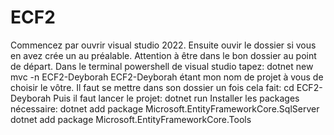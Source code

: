 # ECF2

Commencez par ouvrir visual studio 2022.
	Ensuite ouvir le dossier si vous en avez crée un au préalable. 
	Attention à être dans le bon dossier au point de départ.
	Dans le terminal powershell de visual studio tapez: 
		dotnet new mvc -n ECF2-Deyborah
	ECF2-Deyborah étant mon nom de projet à vous de choisir le vôtre.
	Il faut se mettre dans son dossier un fois cela fait:
		cd ECF2-Deyborah
	Puis il faut lancer le projet:
		dotnet run
	Installer les packages nécessaire:
		dotnet add package Microsoft.EntityFrameworkCore.SqlServer
		dotnet add package Microsoft.EntityFrameworkCore.Tools
